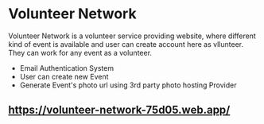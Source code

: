 # Volunteer Network

Volunteer Network is a volunteer service providing website, where different kind of event is available and user can create account here as vllunteer. They can work for any event as a volunteer.

- Email Authentication System
- User can create new Event
- Generate Event's photo url using 3rd party photo hosting Provider

## https://volunteer-network-75d05.web.app/
